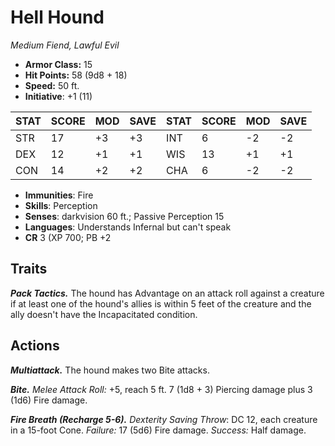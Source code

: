 # Hell Hound

*Medium Fiend, Lawful Evil*

- **Armor Class:** 15
- **Hit Points:** 58 (9d8 + 18)
- **Speed:** 50 ft.
- **Initiative**: +1 (11)

|STAT|SCORE|MOD|SAVE|STAT|SCORE|MOD|SAVE|
| --- | --- | --- | ---- |---| --- | --- | ---- |
| STR | 17 | +3 | +3 | INT | 6 | -2 | -2 |
| DEX | 12 | +1 | +1 | WIS | 13 | +1 | +1 |
| CON | 14 | +2 | +2 | CHA | 6 | -2 | -2 |

- **Immunities**: Fire
- **Skills**: Perception
- **Senses**: darkvision 60 ft.; Passive Perception 15
- **Languages**: Understands Infernal but can't speak
- **CR** 3 (XP 700; PB +2

## Traits

***Pack Tactics.*** The hound has Advantage on an attack roll against a creature if at least one of the hound's allies is within 5 feet of the creature and the ally doesn't have the Incapacitated condition.


## Actions

***Multiattack.*** The hound makes two Bite attacks.

***Bite.*** *Melee Attack Roll:* +5, reach 5 ft. 7 (1d8 + 3) Piercing damage plus 3 (1d6) Fire damage.

***Fire Breath (Recharge 5-6).*** *Dexterity Saving Throw*: DC 12, each creature in a 15-foot Cone. *Failure:*  17 (5d6) Fire damage. *Success:*  Half damage.

